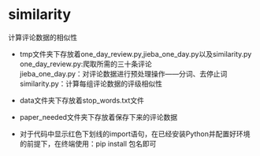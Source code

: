 ﻿# similarity
计算评论数据的相似性

- tmp文件夹下存放着one_day_review.py,jieba_one_day.py以及similarity.py<br>
one_day_review.py:爬取所需的三十条评论<br>
jieba_one_day.py：对评论数据进行预处理操作——分词、去停止词<br>
similarity.py：计算每组评论数据的评级相似性

- data文件夹下存放着stop_words.txt文件

- paper_needed文件夹下存放着保存下来的评论数据

- 对于代码中显示红色下划线的import语句，在已经安装Python并配置好环境的前提下，在终端使用：pip install 包名即可